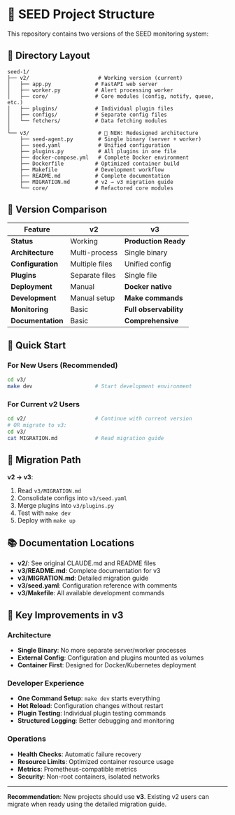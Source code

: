 # 🌱 SEED Project Structure

This repository contains two versions of the SEED monitoring system:

## 📁 Directory Layout

```
seed-1/
├── v2/                      # Working version (current)
│   ├── app.py              # FastAPI web server
│   ├── worker.py           # Alert processing worker
│   ├── core/               # Core modules (config, notify, queue, etc.)
│   ├── plugins/            # Individual plugin files
│   ├── configs/            # Separate config files
│   └── fetchers/           # Data fetching modules
│
└── v3/                      # 🚀 NEW: Redesigned architecture
    ├── seed-agent.py        # Single binary (server + worker)
    ├── seed.yaml            # Unified configuration
    ├── plugins.py           # All plugins in one file
    ├── docker-compose.yml   # Complete Docker environment
    ├── Dockerfile          # Optimized container build
    ├── Makefile            # Development workflow
    ├── README.md           # Complete documentation
    ├── MIGRATION.md        # v2 → v3 migration guide
    └── core/               # Refactored core modules
```

## 🎯 Version Comparison

| Feature | v2 | v3 |
|---------|----|----| 
| **Status** | Working | **Production Ready** |
| **Architecture** | Multi-process | Single binary |
| **Configuration** | Multiple files | Unified config |
| **Plugins** | Separate files | Single file |
| **Deployment** | Manual | **Docker native** |
| **Development** | Manual setup | **Make commands** |
| **Monitoring** | Basic | **Full observability** |
| **Documentation** | Basic | **Comprehensive** |

## 🚀 Quick Start

### For New Users (Recommended)
```bash
cd v3/
make dev                    # Start development environment
```

### For Current v2 Users
```bash
cd v2/                      # Continue with current version
# OR migrate to v3:
cd v3/
cat MIGRATION.md            # Read migration guide
```

## 🔄 Migration Path

**v2 → v3**: 
1. Read `v3/MIGRATION.md`
2. Consolidate configs into `v3/seed.yaml`
3. Merge plugins into `v3/plugins.py`
4. Test with `make dev`
5. Deploy with `make up`

## 📚 Documentation Locations

- **v2/**: See original CLAUDE.md and README files
- **v3/README.md**: Complete documentation for v3
- **v3/MIGRATION.md**: Detailed migration guide
- **v3/seed.yaml**: Configuration reference with comments
- **v3/Makefile**: All available development commands

## 🎨 Key Improvements in v3

### Architecture
- **Single Binary**: No more separate server/worker processes
- **External Config**: Configuration and plugins mounted as volumes
- **Container First**: Designed for Docker/Kubernetes deployment

### Developer Experience
- **One Command Setup**: `make dev` starts everything
- **Hot Reload**: Configuration changes without restart
- **Plugin Testing**: Individual plugin testing commands
- **Structured Logging**: Better debugging and monitoring

### Operations
- **Health Checks**: Automatic failure recovery
- **Resource Limits**: Optimized container resource usage
- **Metrics**: Prometheus-compatible metrics
- **Security**: Non-root containers, isolated networks

---

**Recommendation**: New projects should use **v3**. Existing v2 users can migrate when ready using the detailed migration guide.